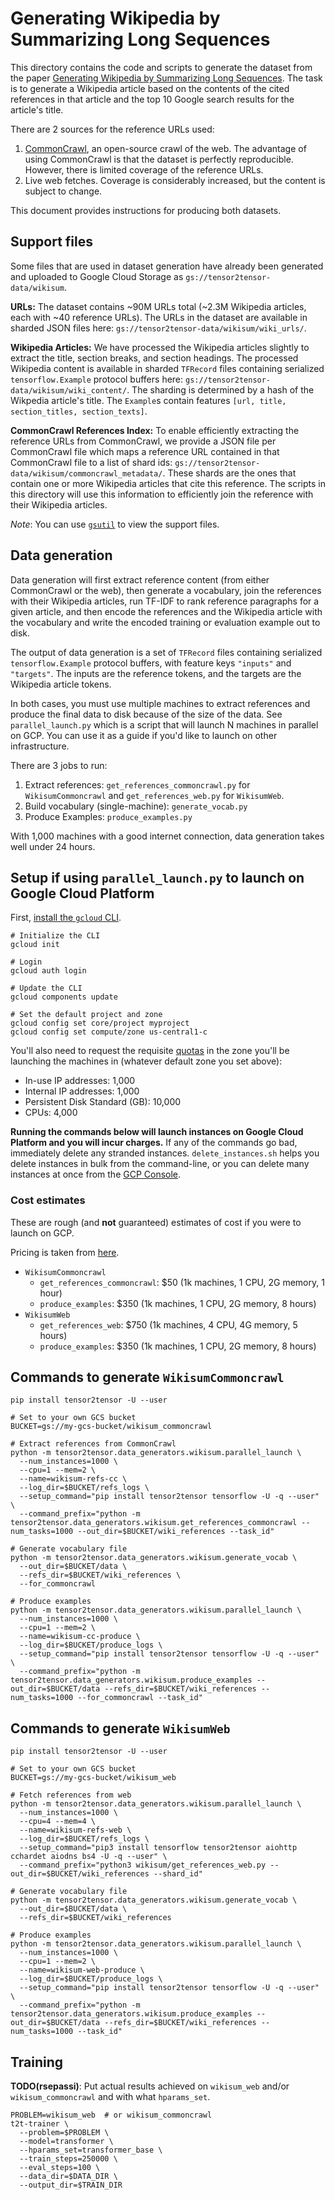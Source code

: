 # Generating Wikipedia by Summarizing Long Sequences

This directory contains the code and scripts to generate the dataset from the
paper [Generating Wikipedia by Summarizing Long
Sequences](https://arxiv.org/abs/1801.10198).  The task is to generate a
Wikipedia article based on the contents of the cited references in that article
and the top 10 Google search results for the article's title.

There are 2 sources for the reference URLs used:

1. [CommonCrawl](http://commoncrawl.org/), an open-source crawl of the web. The
   advantage of using CommonCrawl is that the dataset is perfectly reproducible.
   However, there is limited coverage of the reference URLs.
1. Live web fetches. Coverage is considerably increased, but the content is
   subject to change.

This document provides instructions for producing both datasets.

## Support files

Some files that are used in dataset generation have already been generated and
uploaded to Google Cloud Storage as `gs://tensor2tensor-data/wikisum`.

**URLs:** The dataset contains ~90M URLs total (~2.3M Wikipedia articles, each
with ~40 reference URLs). The URLs in the dataset are available in sharded JSON
files here: `gs://tensor2tensor-data/wikisum/wiki_urls/`.

**Wikipedia Articles:** We have processed the Wikipedia articles slightly to
extract the title, section breaks, and section headings. The processed Wikipedia
content is available in sharded `TFRecord` files containing serialized
`tensorflow.Example` protocol buffers here:
`gs://tensor2tensor-data/wikisum/wiki_content/`. The sharding is determined by a
hash of the Wikpedia article's title. The `Example`s contain features `[url,
title, section_titles, section_texts]`.

**CommonCrawl References Index:** To enable efficiently extracting the reference
URLs from CommonCrawl, we provide a JSON file per CommonCrawl file which maps a
reference URL contained in that CommonCrawl file to a list of shard ids:
`gs://tensor2tensor-data/wikisum/commoncrawl_metadata/`. These shards are the
ones that contain one or more Wikipedia articles that cite this reference. The
scripts in this directory will use this information to efficiently join the
reference with their Wikipedia articles.

*Note*: You can use [`gsutil`](https://cloud.google.com/storage/docs/gsutil) to
view the support files.

## Data generation

Data generation will first extract reference content (from either CommonCrawl or
the web), then generate a vocabulary, join the references with their Wikipedia
articles, run TF-IDF to rank reference paragraphs for a given article, and then
encode the references and the Wikipedia article with the vocabulary and write
the encoded training or evaluation example out to disk.

The output of data generation is a set of `TFRecord` files containing serialized
`tensorflow.Example` protocol buffers, with feature keys `"inputs"` and
`"targets"`. The inputs are the reference tokens, and the targets are the
Wikipedia article tokens.

In both cases, you must use multiple machines to extract references and produce
the final data to disk because of the size of the data. See `parallel_launch.py`
which is a script that will launch N machines in parallel on GCP. You can use it
as a guide if you'd like to launch on other infrastructure.

There are 3 jobs to run:

1. Extract references: `get_references_commoncrawl.py` for `WikisumCommoncrawl`
   and `get_references_web.py` for `WikisumWeb`.
1. Build vocabulary (single-machine): `generate_vocab.py`
1. Produce Examples: `produce_examples.py`

With 1,000 machines with a good internet connection, data generation takes well
under 24 hours.

## Setup if using `parallel_launch.py` to launch on Google Cloud Platform

First, [install the `gcloud` CLI](https://cloud.google.com/sdk/downloads).

```
# Initialize the CLI
gcloud init

# Login
gcloud auth login

# Update the CLI
gcloud components update

# Set the default project and zone
gcloud config set core/project myproject
gcloud config set compute/zone us-central1-c
```

You'll also need to request the requisite
[quotas](https://console.cloud.google.com/iam-admin/quotas) in the zone you'll
be launching the machines in (whatever default zone you set above):

* In-use IP addresses: 1,000
* Internal IP addresses: 1,000
* Persistent Disk Standard (GB): 10,000
* CPUs: 4,000

**Running the commands below will launch instances on Google Cloud Platform and
you will incur charges.** If any of the commands go bad, immediately delete any
stranded instances. `delete_instances.sh` helps you delete instances in bulk
from the command-line, or you can delete many instances at once from the
[GCP Console](https://console.cloud.google.com/).

### Cost estimates

These are rough (and **not** guaranteed) estimates of cost if you were to launch
on GCP.

Pricing is taken from
[here](https://cloud.google.com/compute/pricing#custommachinetypepricing).

* `WikisumCommoncrawl`
  * `get_references_commoncrawl`: $50 (1k machines, 1 CPU, 2G memory, 1 hour)
  * `produce_examples`: $350 (1k machines, 1 CPU, 2G memory, 8 hours)
* `WikisumWeb`
  * `get_references_web`: $750 (1k machines, 4 CPU, 4G memory, 5 hours)
  * `produce_examples`: $350 (1k machines, 1 CPU, 2G memory, 8 hours)

## Commands to generate `WikisumCommoncrawl`

```
pip install tensor2tensor -U --user

# Set to your own GCS bucket
BUCKET=gs://my-gcs-bucket/wikisum_commoncrawl

# Extract references from CommonCrawl
python -m tensor2tensor.data_generators.wikisum.parallel_launch \
  --num_instances=1000 \
  --cpu=1 --mem=2 \
  --name=wikisum-refs-cc \
  --log_dir=$BUCKET/refs_logs \
  --setup_command="pip install tensor2tensor tensorflow -U -q --user" \
  --command_prefix="python -m tensor2tensor.data_generators.wikisum.get_references_commoncrawl --num_tasks=1000 --out_dir=$BUCKET/wiki_references --task_id"

# Generate vocabulary file
python -m tensor2tensor.data_generators.wikisum.generate_vocab \
  --out_dir=$BUCKET/data \
  --refs_dir=$BUCKET/wiki_references \
  --for_commoncrawl

# Produce examples
python -m tensor2tensor.data_generators.wikisum.parallel_launch \
  --num_instances=1000 \
  --cpu=1 --mem=2 \
  --name=wikisum-cc-produce \
  --log_dir=$BUCKET/produce_logs \
  --setup_command="pip install tensor2tensor tensorflow -U -q --user" \
  --command_prefix="python -m tensor2tensor.data_generators.wikisum.produce_examples --out_dir=$BUCKET/data --refs_dir=$BUCKET/wiki_references --num_tasks=1000 --for_commoncrawl --task_id"
```

## Commands to generate `WikisumWeb`

```
pip install tensor2tensor -U --user

# Set to your own GCS bucket
BUCKET=gs://my-gcs-bucket/wikisum_web

# Fetch references from web
python -m tensor2tensor.data_generators.wikisum.parallel_launch \
  --num_instances=1000 \
  --cpu=4 --mem=4 \
  --name=wikisum-refs-web \
  --log_dir=$BUCKET/refs_logs \
  --setup_command="pip3 install tensorflow tensor2tensor aiohttp cchardet aiodns bs4 -U -q --user" \
  --command_prefix="python3 wikisum/get_references_web.py --out_dir=$BUCKET/wiki_references --shard_id"

# Generate vocabulary file
python -m tensor2tensor.data_generators.wikisum.generate_vocab \
  --out_dir=$BUCKET/data \
  --refs_dir=$BUCKET/wiki_references

# Produce examples
python -m tensor2tensor.data_generators.wikisum.parallel_launch \
  --num_instances=1000 \
  --cpu=1 --mem=2 \
  --name=wikisum-web-produce \
  --log_dir=$BUCKET/produce_logs \
  --setup_command="pip install tensor2tensor tensorflow -U -q --user" \
  --command_prefix="python -m tensor2tensor.data_generators.wikisum.produce_examples --out_dir=$BUCKET/data --refs_dir=$BUCKET/wiki_references --num_tasks=1000 --task_id"
```

## Training

**TODO(rsepassi)**: Put actual results achieved on `wikisum_web` and/or
`wikisum_commoncrawl` and with what `hparams_set`.

```
PROBLEM=wikisum_web  # or wikisum_commoncrawl
t2t-trainer \
  --problem=$PROBLEM \
  --model=transformer \
  --hparams_set=transformer_base \
  --train_steps=250000 \
  --eval_steps=100 \
  --data_dir=$DATA_DIR \
  --output_dir=$TRAIN_DIR
```
